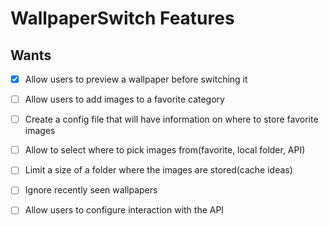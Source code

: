 # WallpaperSwitch Features 

## Wants 

- [x] Allow users to preview a wallpaper before switching it
- [ ] Allow users to add images to a favorite category
- [ ] Create a config file that will have information on where to store favorite images
- [ ] Allow to select where to pick images from(favorite, local folder, API) 
- [ ] Limit a size of a folder where the images are stored(cache ideas)
- [ ] Ignore recently seen wallpapers 
- [ ] Allow users to configure interaction with the API





